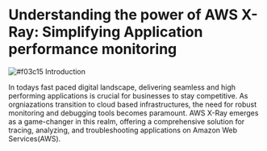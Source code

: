 # Understanding the power of AWS X-Ray: Simplifying Application performance monitoring
![#f03c15](https://via.placeholder.com/15/f03c15/000000?text=+) Introduction

In todays fast paced digital landscape, delivering seamless and high performing applications is crucial for businesses to stay competitive. As orgniazations transition to cloud based infrastructures, the need for robust monitoring and debugging tools becomes paramount. AWS X-Ray emerges as a game-changer in this realm, offering a comprehensive solution for tracing, analyzing, and troubleshooting applications on Amazon Web Services(AWS).
